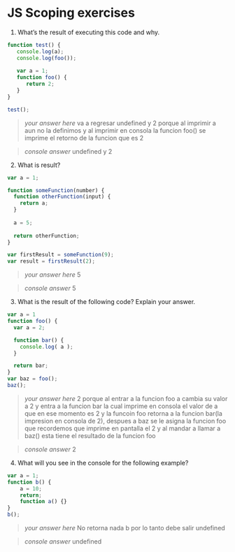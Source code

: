 # JS Scoping exercises

1. What’s the result of executing this code and why.
  ```js
  function test() {
     console.log(a);
     console.log(foo());
     
     var a = 1;
     function foo() {
        return 2;
     }
  }
  
  test();
  ```

> _your answer here_  va a regresar undefined y 2 porque al imprimir a aun no la definimos y al imprimir en consola la funcion foo() se imprime el retorno de la funcion que es 2

> _console answer_ undefined y 2


2. What is result?
  ```js
  var a = 1; 
  
  function someFunction(number) {
    function otherFunction(input) {
      return a;
    }
    
    a = 5;
    
    return otherFunction;
  }
  
  var firstResult = someFunction(9);
  var result = firstResult(2);
  ```
> _your answer here_ 5

> _console answer_ 5


3. What is the result of the following code? Explain your answer.
  ```js
  var a = 1
  function foo() {
    var a = 2;

    function bar() {
      console.log( a );
    }

    return bar;
  }
  var baz = foo();
  baz();
  ``` 
> _your answer here_ 2 porque al entrar a la funcion foo a cambia su valor a 2 y entra a la funcion bar la cual imprime en consola el valor de a que en ese momento es 2 y la funcoin foo retorna a la funcion bar(la impresion en consola de 2), despues a baz se le asigna la funcion foo que recordemos que imprime en pantalla el 2 y al mandar a llamar a baz() esta tiene el resultado de la funcion foo

> _console answer_ 2


4. What will you see in the console for the following example?
  ```js
  var a = 1; 
  function b() { 
      a = 10; 
      return; 
      function a() {} 
  } 
  b(); 
  ```

> _your answer here_ No retorna nada b por lo tanto debe salir undefined

> _console answer_ undefined
